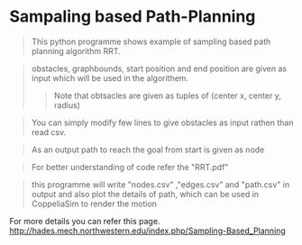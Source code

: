 # Sampaling based Path-Planning

> This python programme shows example of sampling based path planning algorithm RRT.

> obstacles, graphbounds, start position and end position are given as input which will be used in the algorithem.
>> Note that obtsacles are given as tuples of (center x, center y, radius)

> You can simply modify few lines to give obstacles as input rathen than read csv.

> As an output path to reach the goal from start is given as node

> For better understanding of code refer the "RRT.pdf"

> this programme will write "nodes.csv" ,"edges.csv" and "path.csv" in output and also plot the details of path, which can be used in CoppeliaSim to render the motion

For more details you can refer this page.
http://hades.mech.northwestern.edu/index.php/Sampling-Based_Planning
